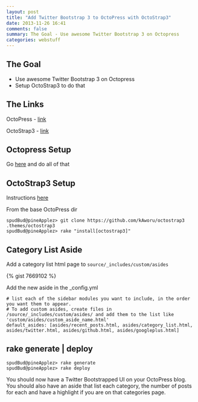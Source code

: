 ```yaml
---
layout: post
title: "Add Twitter Bootstrap 3 to OctoPress with OctoStrap3"
date: 2013-11-26 16:41
comments: false
summary: The Goal - Use awesome Twitter Bootstrap 3 on Octopress
categories: webstuff
---
```


## The Goal
- Use awesome Twitter Bootstrap 3 on Octopress
- Setup OctoStrap3 to do that



## The Links

OctoPress - [link](http://octopress.org)

OctoStrap3 - [link](http://kaworu.github.io/octopress/)


## Octopress Setup

Go [here](http://octopress.org/docs/setup/) and do all of that

## OctoStrap3 Setup

Instructions [here](http://kaworu.github.io/octopress/setup/install/)

From the base OctoPress dir

~~~
spudBud@pineApplez> git clone https://github.com/kAworu/octostrap3 .themes/octostrap3
spudBud@pineApplez> rake "install[octostrap3]"

~~~

## Category List Aside

Add a category list html page to `source/_includes/custom/asides`

{% gist 7669102 %}

Add the new aside in the _config.yml

~~~
# list each of the sidebar modules you want to include, in the order you want them to appear.
# To add custom asides, create files in /source/_includes/custom/asides/ and add them to the list like 'custom/asides/custom_aside_name.html'
default_asides: [asides/recent_posts.html, asides/category_list.html, asides/twitter.html, asides/github.html, asides/googleplus.html]
~~~

## rake generate | deploy

~~~ 
spudBud@pineApplez> rake generate
spudBud@pineApplez> rake deploy
~~~

You should now have a Twitter Bootstrapped UI on your OctoPress blog.  You should also have an aside that list each category, the number of posts for each and have a highlight if you are on that categories page.